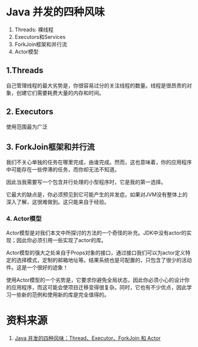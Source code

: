 # Java 并发的四种风味

1. Threads: 裸线程
2. Executors和Services
3. ForkJoin框架和并行流
4. Actor模型

## 1.Threads
自己管理线程的最大劣势是，你很容易过分的关注线程的数量。线程是很昂贵的对象，创建它们需要耗费大量的内存和时间。

## 2. Executors
使用范围最为广泛

## 3. ForkJoin框架和并行流

我们不关心单独的任务在哪里完成，由谁完成。然而，这也意味着，你的应用程序中可能存在一些停滞的任务，而你却无法不知道。

因此当我需要写一个包含并行处理的小型程序时，它是我的第一选择。

它最大的缺点是，你必须预见到它可能产生的并发症。如果对JVM没有整体上的深入了解，这很难做到。这只能来自于经验。

### 4. Actor模型
Actor模型是对我们本文中所探讨的方法的一个奇怪的补充。JDK中没有actor的实现；因此你必须引用一些实现了actor的库。

Actor模型的强大之处来自于Props对象的接口，通过接口我们可以为actor定义特定的选择模式，定制的邮箱地址等。结果系统也是可配置的，只包含了很少的活动件。这是一个很好的迹象！

使用Actor模型的一个劣势是，它要求你避免全局状态，因此你必须小心的设计你的应用程序，而这可能会使项目迁移变得很复杂。同时，它也有不少优点，因此学习一些新的范例和使用新的库是完全值得的。



# 资料来源
1. [Java 并发的四种风味：Thread、Executor、ForkJoin 和 Actor](https://mp.weixin.qq.com/s/r4ShXhoglDJsIg8vrd-U9w)